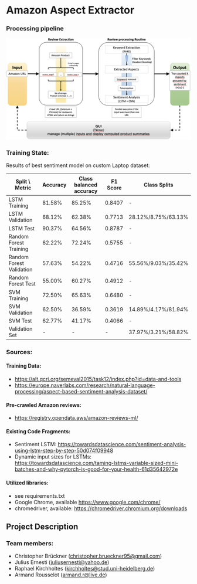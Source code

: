 # Amazon Aspect Extractor

### Processing pipeline

<img src="./milestone_01/Pipeline_final.png" alt="drawing" width="600rem"/>


### Training State:
Results of best sentiment model on custom Laptop dataset:

|Split \ Metric|Accuracy|Class balanced accuracy|F1 Score|Class Splits|
|--------------|--------|-----------------------|--------|------------|
|LSTM Training|81.58%|85.25%|0.8407|-|
|LSTM Validation|68.12%|62.38%|0.7713|28.12%/8.75%/63.13%|
|LSTM Test|90.37%|64.56%|0.8787|-|
|Random Forest Training|62.22%|72.24%|0.5755|-|
|Random Forest Validation|57.63%|54.22%|0.4716|55.56%/9.03%/35.42%|
|Random Forest Test|55.00%|60.27%|0.4912|-|
|SVM Training|72.50%|65.63%|0.6480|-|
|SVM Validation|62.50%|36.59%|0.3619|14.89%/4.17%/81.94%|
|SVM Test|62.77%|41.17%|0.4066|-|
|Validation Set|-|-|-|37.97%/3.21%/58.82%|


### Sources:

#### Training Data:
- https://alt.qcri.org/semeval2015/task12/index.php?id=data-and-tools
- https://europe.naverlabs.com/research/natural-language-processing/aspect-based-sentiment-analysis-dataset/

#### Pre-crawled  Amazon reviews:
- https://registry.opendata.aws/amazon-reviews-ml/


#### Existing Code Fragments:  
- Sentiment LSTM: https://towardsdatascience.com/sentiment-analysis-using-lstm-step-by-step-50d074f09948  
- Dynamic input sizes for LSTMs: https://towardsdatascience.com/taming-lstms-variable-sized-mini-batches-and-why-pytorch-is-good-for-your-health-61d35642972e  

#### Utilized libraries:
- see requirements.txt  
- Google Chrome, available https://www.google.com/chrome/
- chromedriver, available: https://chromedriver.chromium.org/downloads

## Project Description


### Team members:  
- Christopher Brückner (christopher.brueckner95@gmail.com)
- Julius Ernesti (juliusernesti@yahoo.de)
- Raphael Kirchholtes (kirchholtes@stud.uni-heidelberg.de)
- Armand Rousselot (armand.r@live.de)
